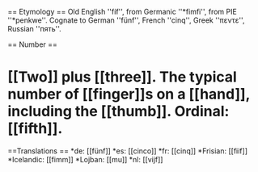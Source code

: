 == Etymology ==
Old English ''fíf'', from Germanic ''*fimfi'', from PIE ''*penkwe''. Cognate to German ''fünf'', French ''cinq'', Greek ''πεντε'', Russian ''пять''.

== Number ==
# [[Two]] plus [[three]]. The typical number of [[finger]]s on a [[hand]], including the [[thumb]]. Ordinal: [[fifth]].

==Translations ==
*de: [[fünf]]
*es: [[cinco]]
*fr: [[cinq]]
*Frisian: [[fiif]]
*Icelandic: [[fimm]]
*Lojban: [[mu]]
*nl: [[vijf]]